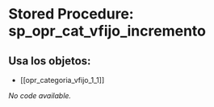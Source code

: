 # Stored Procedure: sp_opr_cat_vfijo_incremento

## Usa los objetos:
- [[opr_categoria_vfijo_1_1]]

*No code available.*
